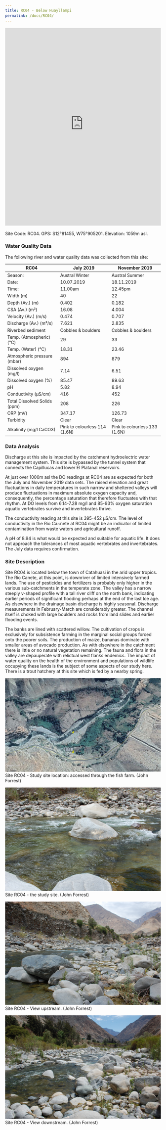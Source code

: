 ```yaml
---
title: RC04 - Below Huayllampi
permalink: /docs/RC04/
---
```


<iframe width="100%" height="640" allowfullscreen style="border-style:none;" src="https://cavep-undc-hosting.netlify.com/sites/RC04/app-files/"></iframe>


Site Code: RC04.  GPS: S12°81455, W75°905201. Elevation:
1059m asl.

### Water Quality Data

The following river and water quality data was collected from this site:

| RC04                         | July 2019                     | November 2019            |
|------------------------------|-------------------------------|--------------------------|
| Season:                      | Austral Winter                | Austral Summer           |
| Date:                        | 10.07.2019                    | 18.11.2019               |
| Time:                        | 11.00am                       | 12.45pm                  |
| Width (m)                    | 40                            | 22                       |
| Depth (Av.) (m)              | 0.402                         | 0.182                    |
| CSA (Av.) (m²)               | 16.08                         | 4.004                    |
| Velocity (Av.) (m/s)         | 0.474                         | 0.707                    |
| Discharge (Av.) (m³/s)       | 7.621                         | 2.835                    |
| Riverbed sediment            | Cobbles & boulders            | Cobbles & boulders       |
| Temp. (Atmospheric) (°C)     | 29                            | 33                       |
| Temp. (Water) (°C)           | 18.31                         | 23.46                    |
| Atmospheric pressure (mbar)  | 894                           | 879                      |
| Dissolved oxygen (mg/l)      | 7.14                          | 6.51                     |
| Dissolved oxygen (%)         | 85.47                         | 89.63                    |
| pH                           | 5.82                          | 8.94                     |
| Conductivity (µS/cm)         | 416                           | 452                      |
| Total Dissolved Solids (ppm) | 208                           | 226                      |
| ORP (mV)                     | 347.17                        | 126.73                   |
| Turbidity                    | Clear                         | Clear                    |
| Alkalinity (mg/l CaCO3)      | Pink to colourless 114 (1.6N) | Pink to colourless 133 (1.6N)   |

### Data Analysis
Discharge at this site is impacted by the catchment hydroelectric water management system. This site is bypassed by the tunnel system that connects the Capillucas and lower El Platanal reservoirs. 

At just over 1000m asl the DO readings at RC04 are as expected for both the July and November 2019 data sets. The raised elevation and great fluctuations in daily temperatures in such narrow and sheltered valleys will produce fluctuations in maximum absolute oxygen capacity and, consequently, the percentage saturation that therefore fluctuates with that rhythm. At DO levels from 6.14-7.28 mg/l and 85-93% oxygen saturation aquatic vertebrates survive and invertebrates thrive. 

The conductivity reading at this site is 395-452 µS/cm. The level of conductivity in the Rio Ca\~nete at RC04 might be an indicator of limited contamination from waste waters and agricultural runoff. 

A pH of 8.94 is what would be expected and suitable for aquatic life. It does not approach the tolerances of most aquatic vertebrates and invertebrates. The July data requires confirmation. 

### Site Description
Site RC04 is located below the town of Catahuasi in the arid upper tropics. The Rio Canete, at this point, is downriver of limited intensively farmed lands. The use of pesticides and fertilizers is probably only higher in the various sub-catchments in the temperate zone. The valley has a narrow steeply v-shaped profile with a tall river cliff on the north bank, indicating earlier periods of significant flooding perhaps at the end of the last Ice age. As elsewhere in the drainage basin discharge is highly seasonal. Discharge measurements in February-March are considerably greater. The channel itself is choked with large boulders and rocks from land slides and earlier flooding events. 

The banks are lined with scattered willow. The cultivation of crops is exclusively for subsistence farming in the marginal social groups forced onto the poorer soils. The production of maize, bananas dominate with smaller areas of avocado production. As with elsewhere in the catchment there is little or no natural vegetation remaining. The fauna and flora in the valley are depauperate with relictual west flanks endemics. The impact of water quality on the health of the environment and populations of wildlife occupying these lands is the subject of some aspects of our study here. There is a trout hatchery at this site which is fed by a nearby spring.


![RC04 View upstream](/assets/SiteDescriptions/RC04/RC04BelowHuayllampi.jpg)
Site RC04 - Study site location: accessed through the fish farm. (John Forrest)


![Site RC04 - the study site. (John Forrest)](/assets/SiteDescriptions/RC04/RC04Studysite.JPG)
Site RC04 - the study site. (John Forrest)


![RC04 View upstream](/assets/SiteDescriptions/RC04/RC04Viewupstream.JPG)
Site RC04 - View upstream. (John Forrest)


![RC04 View downstream](/assets/SiteDescriptions/RC04/RC04Viewdownstream.JPG)
Site RC04 - View downstream. (John Forrest)
